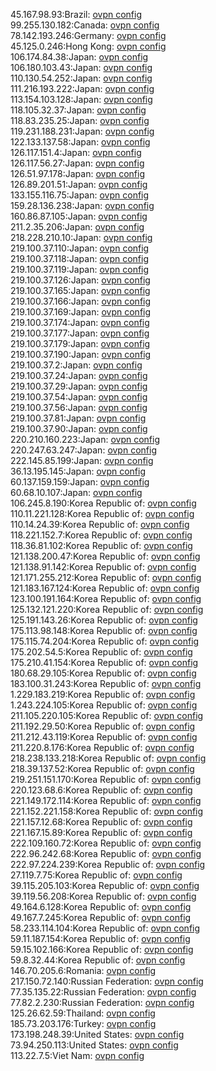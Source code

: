 45.167.98.93:Brazil: [ovpn config](vpn/45_167_98_93.ovpn)  
99.255.130.182:Canada: [ovpn config](vpn/99_255_130_182.ovpn)  
78.142.193.246:Germany: [ovpn config](vpn/78_142_193_246.ovpn)  
45.125.0.246:Hong Kong: [ovpn config](vpn/45_125_0_246.ovpn)  
106.174.84.38:Japan: [ovpn config](vpn/106_174_84_38.ovpn)  
106.180.103.43:Japan: [ovpn config](vpn/106_180_103_43.ovpn)  
110.130.54.252:Japan: [ovpn config](vpn/110_130_54_252.ovpn)  
111.216.193.222:Japan: [ovpn config](vpn/111_216_193_222.ovpn)  
113.154.103.128:Japan: [ovpn config](vpn/113_154_103_128.ovpn)  
118.105.32.37:Japan: [ovpn config](vpn/118_105_32_37.ovpn)  
118.83.235.25:Japan: [ovpn config](vpn/118_83_235_25.ovpn)  
119.231.188.231:Japan: [ovpn config](vpn/119_231_188_231.ovpn)  
122.133.137.58:Japan: [ovpn config](vpn/122_133_137_58.ovpn)  
126.117.151.4:Japan: [ovpn config](vpn/126_117_151_4.ovpn)  
126.117.56.27:Japan: [ovpn config](vpn/126_117_56_27.ovpn)  
126.51.97.178:Japan: [ovpn config](vpn/126_51_97_178.ovpn)  
126.89.201.51:Japan: [ovpn config](vpn/126_89_201_51.ovpn)  
133.155.116.75:Japan: [ovpn config](vpn/133_155_116_75.ovpn)  
159.28.136.238:Japan: [ovpn config](vpn/159_28_136_238.ovpn)  
160.86.87.105:Japan: [ovpn config](vpn/160_86_87_105.ovpn)  
211.2.35.206:Japan: [ovpn config](vpn/211_2_35_206.ovpn)  
218.228.210.10:Japan: [ovpn config](vpn/218_228_210_10.ovpn)  
219.100.37.110:Japan: [ovpn config](vpn/219_100_37_110.ovpn)  
219.100.37.118:Japan: [ovpn config](vpn/219_100_37_118.ovpn)  
219.100.37.119:Japan: [ovpn config](vpn/219_100_37_119.ovpn)  
219.100.37.126:Japan: [ovpn config](vpn/219_100_37_126.ovpn)  
219.100.37.165:Japan: [ovpn config](vpn/219_100_37_165.ovpn)  
219.100.37.166:Japan: [ovpn config](vpn/219_100_37_166.ovpn)  
219.100.37.169:Japan: [ovpn config](vpn/219_100_37_169.ovpn)  
219.100.37.174:Japan: [ovpn config](vpn/219_100_37_174.ovpn)  
219.100.37.177:Japan: [ovpn config](vpn/219_100_37_177.ovpn)  
219.100.37.179:Japan: [ovpn config](vpn/219_100_37_179.ovpn)  
219.100.37.190:Japan: [ovpn config](vpn/219_100_37_190.ovpn)  
219.100.37.2:Japan: [ovpn config](vpn/219_100_37_2.ovpn)  
219.100.37.24:Japan: [ovpn config](vpn/219_100_37_24.ovpn)  
219.100.37.29:Japan: [ovpn config](vpn/219_100_37_29.ovpn)  
219.100.37.54:Japan: [ovpn config](vpn/219_100_37_54.ovpn)  
219.100.37.56:Japan: [ovpn config](vpn/219_100_37_56.ovpn)  
219.100.37.81:Japan: [ovpn config](vpn/219_100_37_81.ovpn)  
219.100.37.90:Japan: [ovpn config](vpn/219_100_37_90.ovpn)  
220.210.160.223:Japan: [ovpn config](vpn/220_210_160_223.ovpn)  
220.247.63.247:Japan: [ovpn config](vpn/220_247_63_247.ovpn)  
222.145.85.199:Japan: [ovpn config](vpn/222_145_85_199.ovpn)  
36.13.195.145:Japan: [ovpn config](vpn/36_13_195_145.ovpn)  
60.137.159.159:Japan: [ovpn config](vpn/60_137_159_159.ovpn)  
60.68.10.107:Japan: [ovpn config](vpn/60_68_10_107.ovpn)  
106.245.8.190:Korea Republic of: [ovpn config](vpn/106_245_8_190.ovpn)  
110.11.221.128:Korea Republic of: [ovpn config](vpn/110_11_221_128.ovpn)  
110.14.24.39:Korea Republic of: [ovpn config](vpn/110_14_24_39.ovpn)  
118.221.152.7:Korea Republic of: [ovpn config](vpn/118_221_152_7.ovpn)  
118.36.81.102:Korea Republic of: [ovpn config](vpn/118_36_81_102.ovpn)  
121.138.200.47:Korea Republic of: [ovpn config](vpn/121_138_200_47.ovpn)  
121.138.91.142:Korea Republic of: [ovpn config](vpn/121_138_91_142.ovpn)  
121.171.255.212:Korea Republic of: [ovpn config](vpn/121_171_255_212.ovpn)  
121.183.167.124:Korea Republic of: [ovpn config](vpn/121_183_167_124.ovpn)  
123.100.191.164:Korea Republic of: [ovpn config](vpn/123_100_191_164.ovpn)  
125.132.121.220:Korea Republic of: [ovpn config](vpn/125_132_121_220.ovpn)  
125.191.143.26:Korea Republic of: [ovpn config](vpn/125_191_143_26.ovpn)  
175.113.98.148:Korea Republic of: [ovpn config](vpn/175_113_98_148.ovpn)  
175.115.74.204:Korea Republic of: [ovpn config](vpn/175_115_74_204.ovpn)  
175.202.54.5:Korea Republic of: [ovpn config](vpn/175_202_54_5.ovpn)  
175.210.41.154:Korea Republic of: [ovpn config](vpn/175_210_41_154.ovpn)  
180.68.29.105:Korea Republic of: [ovpn config](vpn/180_68_29_105.ovpn)  
183.100.31.243:Korea Republic of: [ovpn config](vpn/183_100_31_243.ovpn)  
1.229.183.219:Korea Republic of: [ovpn config](vpn/1_229_183_219.ovpn)  
1.243.224.105:Korea Republic of: [ovpn config](vpn/1_243_224_105.ovpn)  
211.105.220.105:Korea Republic of: [ovpn config](vpn/211_105_220_105.ovpn)  
211.192.29.50:Korea Republic of: [ovpn config](vpn/211_192_29_50.ovpn)  
211.212.43.119:Korea Republic of: [ovpn config](vpn/211_212_43_119.ovpn)  
211.220.8.176:Korea Republic of: [ovpn config](vpn/211_220_8_176.ovpn)  
218.238.133.218:Korea Republic of: [ovpn config](vpn/218_238_133_218.ovpn)  
218.39.137.52:Korea Republic of: [ovpn config](vpn/218_39_137_52.ovpn)  
219.251.151.170:Korea Republic of: [ovpn config](vpn/219_251_151_170.ovpn)  
220.123.68.6:Korea Republic of: [ovpn config](vpn/220_123_68_6.ovpn)  
221.149.172.114:Korea Republic of: [ovpn config](vpn/221_149_172_114.ovpn)  
221.152.221.158:Korea Republic of: [ovpn config](vpn/221_152_221_158.ovpn)  
221.157.12.68:Korea Republic of: [ovpn config](vpn/221_157_12_68.ovpn)  
221.167.15.89:Korea Republic of: [ovpn config](vpn/221_167_15_89.ovpn)  
222.109.160.72:Korea Republic of: [ovpn config](vpn/222_109_160_72.ovpn)  
222.96.242.68:Korea Republic of: [ovpn config](vpn/222_96_242_68.ovpn)  
222.97.224.239:Korea Republic of: [ovpn config](vpn/222_97_224_239.ovpn)  
27.119.7.75:Korea Republic of: [ovpn config](vpn/27_119_7_75.ovpn)  
39.115.205.103:Korea Republic of: [ovpn config](vpn/39_115_205_103.ovpn)  
39.119.56.208:Korea Republic of: [ovpn config](vpn/39_119_56_208.ovpn)  
49.164.6.128:Korea Republic of: [ovpn config](vpn/49_164_6_128.ovpn)  
49.167.7.245:Korea Republic of: [ovpn config](vpn/49_167_7_245.ovpn)  
58.233.114.104:Korea Republic of: [ovpn config](vpn/58_233_114_104.ovpn)  
59.11.187.154:Korea Republic of: [ovpn config](vpn/59_11_187_154.ovpn)  
59.15.102.166:Korea Republic of: [ovpn config](vpn/59_15_102_166.ovpn)  
59.8.32.44:Korea Republic of: [ovpn config](vpn/59_8_32_44.ovpn)  
146.70.205.6:Romania: [ovpn config](vpn/146_70_205_6.ovpn)  
217.150.72.140:Russian Federation: [ovpn config](vpn/217_150_72_140.ovpn)  
77.35.135.22:Russian Federation: [ovpn config](vpn/77_35_135_22.ovpn)  
77.82.2.230:Russian Federation: [ovpn config](vpn/77_82_2_230.ovpn)  
125.26.62.59:Thailand: [ovpn config](vpn/125_26_62_59.ovpn)  
185.73.203.176:Turkey: [ovpn config](vpn/185_73_203_176.ovpn)  
173.198.248.39:United States: [ovpn config](vpn/173_198_248_39.ovpn)  
73.94.250.113:United States: [ovpn config](vpn/73_94_250_113.ovpn)  
113.22.7.5:Viet Nam: [ovpn config](vpn/113_22_7_5.ovpn)  
